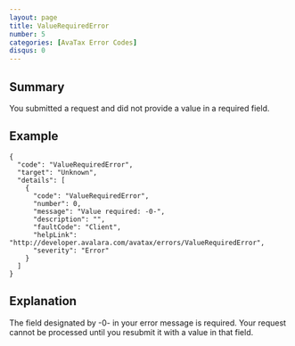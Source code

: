 ```yaml
---
layout: page
title: ValueRequiredError
number: 5
categories: [AvaTax Error Codes]
disqus: 0
---
```


## Summary

You submitted a request and did not provide a value in a required field.

## Example

    {
      "code": "ValueRequiredError",
      "target": "Unknown",
      "details": [
        {
          "code": "ValueRequiredError",
          "number": 0,
          "message": "Value required: -0-",
          "description": "",
          "faultCode": "Client",
          "helpLink": "http://developer.avalara.com/avatax/errors/ValueRequiredError",
          "severity": "Error"
        }
      ]
    }

## Explanation

The field designated by -0- in your error message is required.  Your request cannot be processed until you resubmit it with a value in that field.
